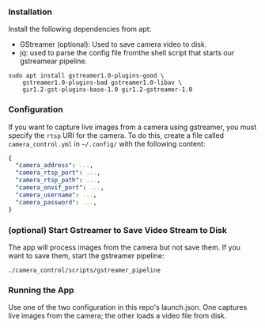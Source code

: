 ### Installation

Install the following dependencies from apt:
- GStreamer (optional): Used to save camera video to disk.
- jq: used to parse the config file fromthe shell script that starts our gstreamear pipeline.

```
sudo apt install gstreamer1.0-plugins-good \
    gstreamer1.0-plugins-bad gstreamer1.0-libav \
    gir1.2-gst-plugins-base-1.0 gir1.2-gstreamer-1.0
```

### Configuration

If you want to capture live images from a camera using gstreamer, you must specify the
`rtsp` URI for the camera. To do this, create a file called `camera_control.yml` in
`~/.config/` with the following content:

```yaml
{
  "camera_address": ...,
  "camera_rtsp_port": ...,
  "camera_rtsp_path": ...,
  "camera_onvif_port": ...,
  "camera_username": ...,
  "camera_password": ...,
}
```

### (optional) Start Gstreamer to Save Video Stream to Disk

The app will process images from the camera but not save them. If you want to save them,
start the gstreamer pipeline:

```
./camera_control/scripts/gstreamer_pipeline
```

### Running the App

Use one of the two configuration in this repo's launch.json. One captures live images from
the camera; the other loads a video file from disk.
